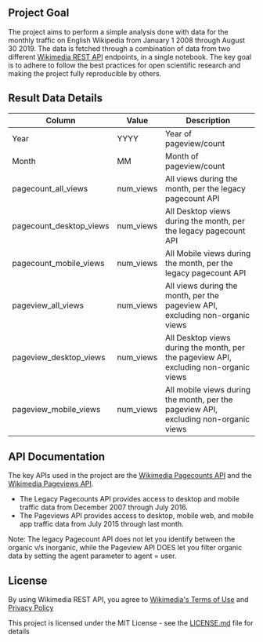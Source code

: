 ## Project Goal
The project aims to perform a simple analysis done with data for the monthly traffic on English Wikipedia from January 1 2008 through August 30 2019. The data is fetched through a combination of data from two different [Wikimedia REST API](https://www.mediawiki.org/wiki/REST_API) endpoints, in a single notebook. The key goal is to adhere to follow the best practices for open scientific research and making the project fully reproducible by others.

## Result Data Details

| Column                  | Value     | Description                                                      |
|-------------------------|-----------|------------------------------------------------------------------|
| Year                    | YYYY      | Year of pageview/count                                           |
| Month                   | MM        | Month of pageview/count                                          |
| pagecount_all_views     | num_views | All views during the month, per the legacy pagecount API         |
| pagecount_desktop_views | num_views | All Desktop views during the month, per the legacy pagecount API |
| pagecount_mobile_views  | num_views | All Mobile views during the month, per the legacy pagecount API  |
| pageview_all_views      | num_views | All views during the month, per the pageview API, excluding non-organic views                 |
| pageview_desktop_views  | num_views | All Desktop views during the month, per the pageview API, excluding non-organic views         |
| pageview_mobile_views   | num_views | All mobile views during the month, per the pageview API, excluding non-organic views          |



## API Documentation

The key APIs used in the project are the [Wikimedia Pagecounts API](https://wikitech.wikimedia.org/wiki/Analytics/AQS/Legacy_Pagecounts) and the [Wikimedia Pageviews API](https://wikitech.wikimedia.org/wiki/Analytics/AQS/Pageviews).

- The Legacy Pagecounts API provides access to desktop and mobile traffic data from December 2007 through July 2016.
- The Pageviews API provides access to desktop, mobile web, and mobile app traffic data from July 2015 through last month.

Note: The legacy Pagecount API does not let you identify between the organic v/s inorganic, while the Pageview API DOES let you filter organic data by setting the agent parameter to agent = user.


## License

By using Wikimedia REST API, you agree to [Wikimedia's Terms of Use](https://wikimediafoundation.org/wiki/Terms_of_Use/en) and [Privacy Policy](https://wikimediafoundation.org/wiki/Privacy_policy)

This project is licensed under the MIT License - see the [LICENSE.md](https://github.com/nmnshrma/data-512-a1/blob/master/LICENSE) file for details
